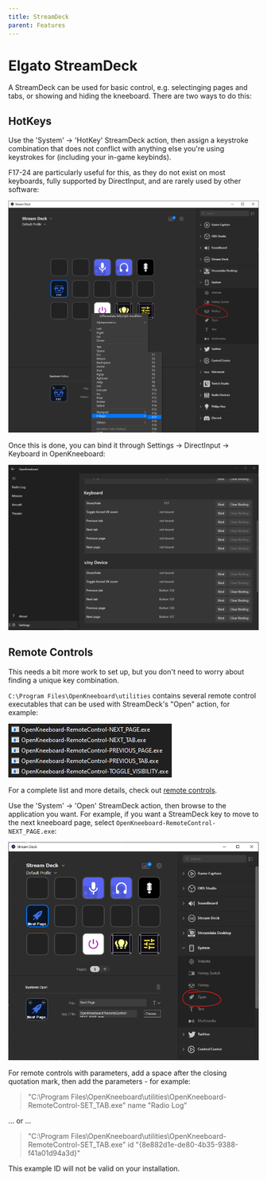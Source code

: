 ```yaml
---
title: StreamDeck
parent: Features
---
```


# Elgato StreamDeck

A StreamDeck can be used for basic control, e.g. selectinging pages and tabs, or showing and hiding the kneeboard. There are two ways to do this:

## HotKeys

Use the 'System' -> 'HotKey' StreamDeck action, then assign a keystroke combination that does not conflict with anything else you're using keystrokes for (including your in-game keybinds).

F17-24 are particularly useful for this, as they do not exist on most keyboards, fully supported by DirectInput,  and are rarely used by other software:

![binding F17 through the StreamDeck UI](../screenshots/streamdeck-hotkey.png)

Once this is done, you can bind it through Settings -> DirectInput -> Keyboard in OpenKneeboard:

![screenshot of F17 bound to show/hide in OpenKneeboard](../screenshots/openkneeboard-bound-f17.png)

## Remote Controls

This needs a bit more work to set up, but you don't need to worry about finding a unique key combination.

`C:\Program Files\OpenKneeboard\utilities` contains several remote control executables that can be used with StreamDeck's "Open" action, for example:

![OpenKneeboard-Remote-PREVIOUS_PAGE.exe, -NEXT_PAGE.exe, -NEXT_TAB.exe, etc](../screenshots/remote-controls.png)

For a complete list and more details, check out [remote controls](./remote-controls.md).

Use the 'System' -> 'Open' StreamDeck action, then browse to the application you want. For example, if you want a StreamDeck key to move to the next kneeboard page, select `OpenKneeboard-RemoteControl-NEXT_PAGE.exe`:

![Screenshot of Elgato software with Next Page remote control](../screenshots/streamdeck-open.png)

For remote controls with parameters, add a space after the closing quotation mark, then add the parameters - for example:

> "C:\Program Files\OpenKneeboard\utilities\OpenKneeboard-RemoteControl-SET_TAB.exe" name "Radio Log"

... or ...

> "C:\Program Files\OpenKneeboard\utilities\OpenKneeboard-RemoteControl-SET_TAB.exe" id "{8e882d1e-de80-4b35-9388-f41a01d94a3d}"

This example ID will not be valid on your installation.
